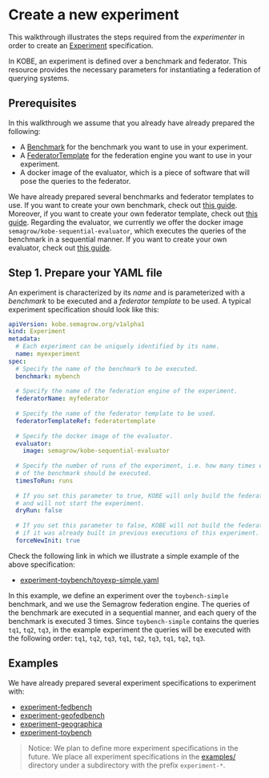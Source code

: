 # Create a new experiment

This walkthrough illustrates the steps required from the *experimenter* in order
to create an [Experiment](../references/api.md#experiment) specification.

In KOBE, an experiment is defined over a benchmark and federator. This resource
provides the necessary parameters for instantiating a federation of querying
systems.

## Prerequisites

In this walkthrough we assume that you already have already prepared the
following:

* A [Benchmark](../references/api.md#benchmark) for the benchmark you want to
  use in your experiment.
* A [FederatorTemplate](../references/api.md#federatortemplate) for the
  federation engine you want to use in your experiment.
* A docker image of the evaluator, which is a piece of software that will pose
  the queries to the federator.

We have already prepared several benchmarks and federator templates to use. If
you want to create your own benchmark, check out [this
guide](./create_benchmark.md). Moreover, if you want to create your own
federator template, check out [this guide](../extend/add_federator.md).
Regarding the evaluator, we currently we offer the docker image
`semagrow/kobe-sequential-evaluator`, which executes the queries of the benchmark
in a sequential manner. If you want to create your own evaluator, check out
[this guide](../extend/add_evaluator.md).

## Step 1. Prepare your YAML file

An experiment is characterized by its *name* and is parameterized with a
*benchmark* to be executed and a *federator template* to be used. A typical
experiment specification should look like this:

```yaml
apiVersion: kobe.semagrow.org/v1alpha1
kind: Experiment
metadata:
  # Each experiment can be uniquely identified by its name.
  name: myexperiment
spec:
  # Specify the name of the benchmark to be executed.
  benchmark: mybench
  
  # Specify the name of the federation engine of the experiment.
  federatorName: myfederator
  
  # Specify the name of the federator template to be used.
  federatorTemplateRef: federatortemplate
  
  # Specify the docker image of the evaluator.
  evaluator:
    image: semagrow/kobe-sequential-evaluator
  
  # Specify the number of runs of the experiment, i.e. how many times each query 
  # of the benchmark should be executed.
  timesToRun: runs
  
  # If you set this parameter to true, KOBE will only build the federation 
  # and will not start the experiment.
  dryRun: false
  
  # If you set this parameter to false, KOBE will not build the federation
  # if it was already built in previous executions of this experiment.
  forceNewInit: true 
```

Check the following link in which we illustrate a simple example of the above
specification:

* [experiment-toybench/toyexp-simple.yaml](https://github.com/semagrow/kobe/tree/devel/examples/experiment-toybench/toyexp-simple.yaml)

In this example, we define an experiment over the `toybench-simple` benchmark,
and we use the Semagrow federation engine. The queries of the benchmark are
executed in a sequential manner, and each query of the benchmark is executed 3
times. Since `toybench-simple` contains the queries `tq1`, `tq2`, `tq3`, in the
example experiment the queries will be executed with the following order: `tq1`,
`tq2`, `tq3`, `tq1`, `tq2`, `tq3`, `tq1`, `tq2`, `tq3`.

## Examples

We have already prepared several experiment specifications to experiment with:

* [experiment-fedbench](https://github.com/semagrow/kobe/tree/devel/examples/experiment-fedbench)
* [experiment-geofedbench](https://github.com/semagrow/kobe/tree/devel/examples/experiment-geofedbench)
* [experiment-geographica](https://github.com/semagrow/kobe/tree/devel/examples/experiment-geographica)
* [experiment-toybench](https://github.com/semagrow/kobe/tree/devel/examples/experiment-toybench)

> Notice: We plan to define more experiment specifications in the future. We
> place all experiment specifications in the [examples/](https://github.com/semagrow/kobe/tree/devel/examples/) directory
> under a subdirectory with the prefix `experiment-*`. 
